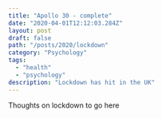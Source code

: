 ```yaml
---
title: "Apollo 30 - complete"
date: "2020-04-01T12:12:03.284Z"
layout: post
draft: false
path: "/posts/2020/lockdown"
category: "Psychology"
tags:
  - "health"
  - "psychology"
description: "Lockdown has hit in the UK"
---
```



Thoughts on lockdown to go here